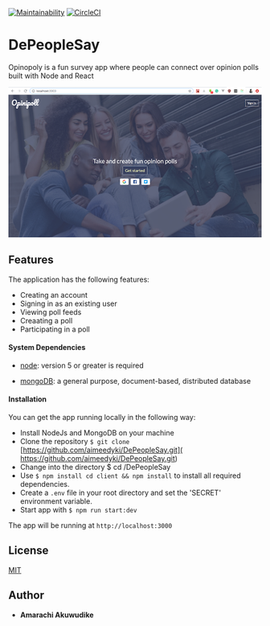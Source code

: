 [![Maintainability](https://api.codeclimate.com/v1/badges/8b8c848db33e37263728/maintainability)](https://codeclimate.com/github/aimeedyki/DePeopleSay/maintainability)
[![CircleCI](https://circleci.com/gh/aimeedyki/DePeopleSay/tree/develop.svg?style=svg)](https://circleci.com/gh/aimeedyki/DePeopleSay/tree/develop)

# DePeopleSay

Opinopoly is a fun survey app where people can connect over opinion polls built with Node and React

![App screenshot](app_image2.png)

## Features

The application has the following features:
- Creating an account
- Signing in as an existing user
- Viewing poll feeds
- Creaating a poll
- Participating in a poll

#### System Dependencies

- [node](https://nodejs.org/en/download/): version 5 or greater is required

- [mongoDB](https://www.mongodb.com/): a general purpose, document-based, distributed database

#### Installation

You can get the app running locally in the following way:
 - Install NodeJs and MongoDB on your machine
 - Clone the repository `$ git clone` [https://github.com/aimeedyki/DePeopleSay.git]( https://github.com/aimeedyki/DePeopleSay.git)
- Change into the directory $ cd /DePeopleSay
- Use `$ npm install cd client && npm install` to install all required dependencies.
- Create a `.env` file in your root directory and set the 'SECRET' environment variable.
- Start app with `$ npm run start:dev`

The app will be running at `http://localhost:3000`

## License
[MIT](./License.md)

## Author

* **Amarachi Akuwudike** 
